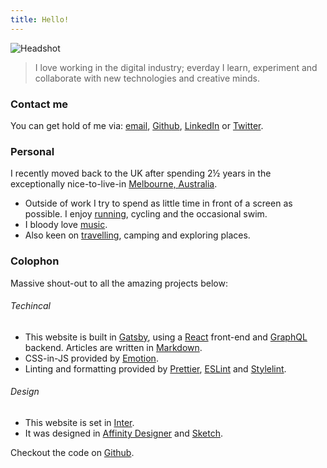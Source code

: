 ```yaml
---
title: Hello!
---
```


![Headshot](images/jon-headshot-2.jpg)

> I love working in the digital industry; everday I learn, experiment and collaborate with new technologies and creative minds. 

### Contact me

You can get hold of me via: [email](mailto:jon@jonhiggins.co.uk), [Github](https://github.com/jonjhiggins/), [LinkedIn](http://uk.linkedin.com/pub/jon-higgins/44/73/a10) or [Twitter](https://twitter.com/jonjhiggins).

### Personal

I recently moved back to the UK after spending 2&frac12; years in the exceptionally nice-to-live-in [Melbourne, Australia](https://www.youtube.com/watch?v=oHtFJy75FMs).

- Outside of work I try to spend as little time in front of a screen as possible. I enjoy [running](https://www.strava.com/athletes/13456097), cycling and the occasional swim.
- I bloody love [music](http://www.last.fm/user/jhig_uk).
- Also keen on [travelling](https://www.instagram.com/jonjhiggins/), camping and exploring places.

### Colophon

Massive shout-out to all the amazing projects below:

###### Techincal
- This website is built in [Gatsby](https://www.gatsbyjs.org), using a [React](https://reactjs.org/) front-end and [GraphQL](https://graphql.org/) backend. Articles are written in [Markdown](https://daringfireball.net/projects/markdown/).
- CSS-in-JS provided by [Emotion](https://emotion.sh).
- Linting and formatting provided by [Prettier](https://prettier.io/), [ESLint](https://eslint.org/) and [Stylelint](https://github.com/stylelint/stylelint).

###### Design
- This website is set in [Inter](https://rsms.me/inter/).
- It was designed in [Affinity Designer](https://affinity.serif.com/en-gb/designer/) and [Sketch](https://www.sketch.com/).

Checkout the code on [Github](https://github.com/jonjhiggins/jon-higgins-2019).
